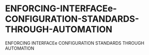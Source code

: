 # ENFORCING-INTERFACEe-CONFIGURATION-STANDARDS-THROUGH-AUTOMATION
ENFORCING INTERFACEe CONFIGURATION STANDARDS THROUGH AUTOMATION
